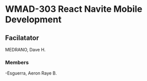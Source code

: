 # WMAD-303 React Navite Mobile Development

## Facilatator 
MEDRANO, Dave H.

### Members
-Esguerra, Aeron Raye B.
